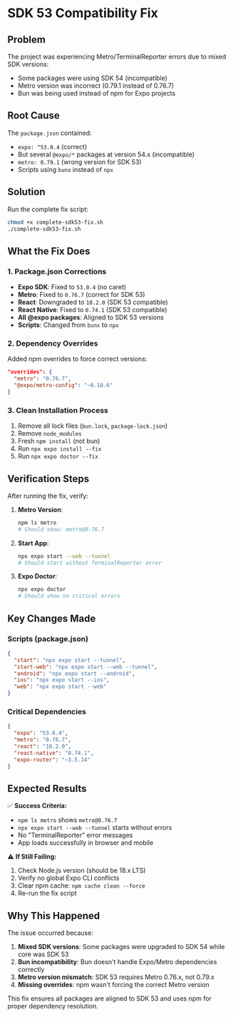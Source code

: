 # SDK 53 Compatibility Fix

## Problem
The project was experiencing Metro/TerminalReporter errors due to mixed SDK versions:
- Some packages were using SDK 54 (incompatible)
- Metro version was incorrect (0.79.1 instead of 0.76.7)
- Bun was being used instead of npm for Expo projects

## Root Cause
The `package.json` contained:
- `expo: ^53.0.4` (correct)
- But several `@expo/*` packages at version 54.x (incompatible)
- `metro: 0.79.1` (wrong version for SDK 53)
- Scripts using `bunx` instead of `npx`

## Solution
Run the complete fix script:

```bash
chmod +x complete-sdk53-fix.sh
./complete-sdk53-fix.sh
```

## What the Fix Does

### 1. Package.json Corrections
- **Expo SDK**: Fixed to `53.0.4` (no caret)
- **Metro**: Fixed to `0.76.7` (correct for SDK 53)
- **React**: Downgraded to `18.2.0` (SDK 53 compatible)
- **React Native**: Fixed to `0.74.1` (SDK 53 compatible)
- **All @expo packages**: Aligned to SDK 53 versions
- **Scripts**: Changed from `bunx` to `npx`

### 2. Dependency Overrides
Added npm overrides to force correct versions:
```json
"overrides": {
  "metro": "0.76.7",
  "@expo/metro-config": "~0.18.6"
}
```

### 3. Clean Installation Process
1. Remove all lock files (`bun.lock`, `package-lock.json`)
2. Remove `node_modules`
3. Fresh `npm install` (not bun)
4. Run `npx expo install --fix`
5. Run `npx expo doctor --fix`

## Verification Steps

After running the fix, verify:

1. **Metro Version**: 
   ```bash
   npm ls metro
   # Should show: metro@0.76.7
   ```

2. **Start App**:
   ```bash
   npx expo start --web --tunnel
   # Should start without TerminalReporter error
   ```

3. **Expo Doctor**:
   ```bash
   npx expo doctor
   # Should show no critical errors
   ```

## Key Changes Made

### Scripts (package.json)
```json
{
  "start": "npx expo start --tunnel",
  "start-web": "npx expo start --web --tunnel",
  "android": "npx expo start --android",
  "ios": "npx expo start --ios",
  "web": "npx expo start --web"
}
```

### Critical Dependencies
```json
{
  "expo": "53.0.4",
  "metro": "0.76.7",
  "react": "18.2.0",
  "react-native": "0.74.1",
  "expo-router": "~3.5.14"
}
```

## Expected Results

✅ **Success Criteria:**
- `npm ls metro` shows `metro@0.76.7`
- `npx expo start --web --tunnel` starts without errors
- No "TerminalReporter" error messages
- App loads successfully in browser and mobile

⚠️ **If Still Failing:**
1. Check Node.js version (should be 18.x LTS)
2. Verify no global Expo CLI conflicts
3. Clear npm cache: `npm cache clean --force`
4. Re-run the fix script

## Why This Happened

The issue occurred because:
1. **Mixed SDK versions**: Some packages were upgraded to SDK 54 while core was SDK 53
2. **Bun incompatibility**: Bun doesn't handle Expo/Metro dependencies correctly
3. **Metro version mismatch**: SDK 53 requires Metro 0.76.x, not 0.79.x
4. **Missing overrides**: npm wasn't forcing the correct Metro version

This fix ensures all packages are aligned to SDK 53 and uses npm for proper dependency resolution.